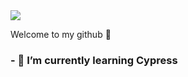
<img src="https://i.imgur.com/oGzjIlg.jpg"> 

Welcome to my github 🦋


### - 🌱 I’m currently learning Cypress

<!--
**tahminahesari/tahminahesari** is a ✨ _special_ ✨ repository because its `README.md` (this file) appears on your GitHub profile.

Here are some ideas to get you started:

- 🔭 I’m currently working on ...
- 🌱 I’m currently learning Cypress
- 👯 I’m looking to collaborate on ...
- 🤔 I’m looking for help with ...
- 💬 Ask me about ...
- 📫 How to reach me: ...
- 😄 Pronouns: ...
- ⚡ Fun fact: ...
-->
